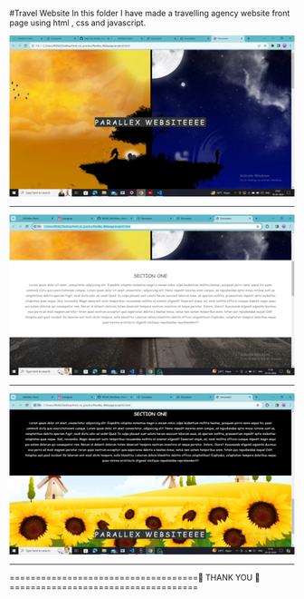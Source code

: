#Travel Website
In this folder I have made a travelling agency website front page using html , css and javascript.

![](https://github.com/Shubham-Yadav003/FRONT_END/blob/main/Parallex_Webpage/img/parallex_1.png)
<hr>
<img src="https://github.com/Shubham-Yadav003/FRONT_END/blob/main/Parallex_Webpage/img/parallex_2.png" alt="">
<hr>
<img src="https://github.com/Shubham-Yadav003/FRONT_END/blob/main/Parallex_Webpage/img/parallex_3.png" alt="">
<hr>

====================================🙏 THANK YOU 🙏====================================
